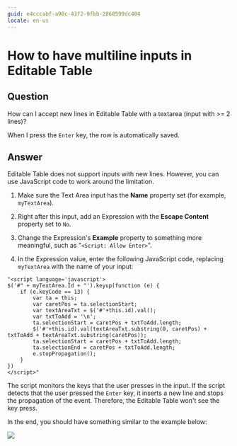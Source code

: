 ```yaml
---
guid: e4cccabf-a90c-43f2-9fbb-2860590dc404
locale: en-us
---
```


# How to have multiline inputs in Editable Table

## Question

How can I accept new lines in Editable Table with a textarea (input with >= 2 lines)?

When I press the `Enter` key, the row is automatically saved.

## Answer

Editable Table does not support inputs with new lines. However, you can use JavaScript code to work around the limitation.

1. Make sure the Text Area input has the **Name** property set (for example, `myTextArea`).

2. Right after this input, add an Expression with the **Escape Content** property set to `No`.

3. Change the Expression's **Example** property to something more meaningful, such as "`<Script: Allow Enter>`".

4. In the Expression value, enter the following JavaScript code, replacing `myTextArea` with the name of your input:

```
"<script language='javascript'>  
$('#" + myTextArea.Id + "').keyup(function (e) { 
    if (e.keyCode == 13) {
        var ta = this;  
        var caretPos = ta.selectionStart;   
        var textAreaTxt = $('#'+this.id).val();   
        var txtToAdd = '\n';  
        ta.selectionStart = caretPos + txtToAdd.length;   
        $('#'+this.id).val(textAreaTxt.substring(0, caretPos) + txtToAdd + textAreaTxt.substring(caretPos));
        ta.selectionStart = caretPos + txtToAdd.length;   
        ta.selectionEnd = caretPos + txtToAdd.length;   
        e.stopPropagation();  
    }
})
</script>"  
```

The script monitors the keys that the user presses in the input. If the script detects that the user pressed the `Enter` key, it inserts a new line and stops the propagation of the event. Therefore, the Editable Table won't see the key press.

In the end, you should have something similar to the example below:

![](images/How-to-have-multiline-inputs-in-Editable-Table-0.png)
